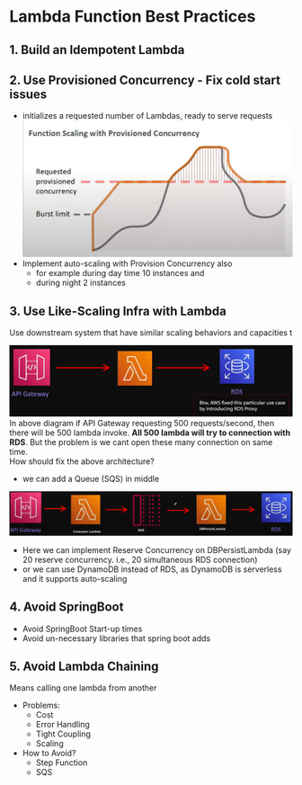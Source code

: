#  Lambda Function Best Practices
## 1. Build an Idempotent Lambda

## 2. Use Provisioned Concurrency - Fix cold start issues
- initializes a requested number of Lambdas, ready to serve requests
  ![lambda_provisioned_concurrency.png](../diagrams/lambda_provisioned_concurrency.png)
- Implement auto-scaling with Provision Concurrency also 
  - for example during day time 10 instances and 
  - during night 2 instances

## 3. Use Like-Scaling Infra with Lambda 
Use downstream system that have similar scaling behaviors and capacities t

![lambda_rds.png](../diagrams/lambda_rds.png)
In above diagram if API Gateway requesting 500 requests/second, then there will be 500 lambda invoke. **All 500 lambda will try to connection with RDS**. But the problem is we cant open these many connection on same time. <br/> How should fix the above architecture?
- we can add a Queue (SQS) in middle

![lambda_sqs_rds.png](../diagrams/lambda_sqs_rds.png)
- Here we can implement Reserve Concurrency on DBPersistLambda (say 20 reserve concurrency. i.e., 20 simultaneous RDS connection)
- or we can use DynamoDB instead of RDS, as DynamoDB is serverless and it supports auto-scaling

## 4. Avoid SpringBoot
- Avoid SpringBoot Start-up times
- Avoid un-necessary libraries that spring boot adds


## 5. Avoid Lambda Chaining
Means calling one lambda from another
- Problems:
  - Cost
  - Error Handling
  - Tight Coupling
  - Scaling
- How to Avoid?
  - Step Function
  - SQS